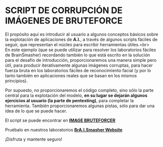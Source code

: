 # SCRIPT DE CORRUPCIÓN DE IMÁGENES DE BRUTEFORCE

El propósito aquí es introducir al usuario a algunos conceptos básicos sobre la explotación de aplicaciones de **A.I.**, a través de algunos scripts fáciles de seguir, que representan el núcleo para escribir herramientas útiles.\<br>\
En este ejemplo (que se puede utilizar para resolver los laboratorios fáciles de BrainSmasher) recordando también lo que está escrito en la solución para el desafío de introducción, proporcionaremos una manera simple pero útil, para producir iterativamente algunas imágenes corruptas, para hacer fuerza bruta en los laboratorios fáciles de reconocimiento facial (y por lo tanto también en aplicaciones reales que se basan en los mismos principios).

Por supuesto, no proporcionaremos el código completo, sino sólo la parte central para la explotación del modelo, **en su lugar se dejarán algunos ejercicios al usuario (la parte de pentesting)**, para completar la herramienta. También proporcionaremos algunas pistas, sólo para dar una idea de lo que se puede hacer.

El script se puede encontrar en [**IMAGE BRUTEFORCER**](https://colab.research.google.com/drive/1kUiWGRKr4vhqjI9Xgaqw3D5z3SeTXKmV)

Pruébalo en nuestros laboratorios [**BrA.I.Smasher Website**](https://beta.brainsmasher.eu)

¡Disfruta y mantente seguro!
